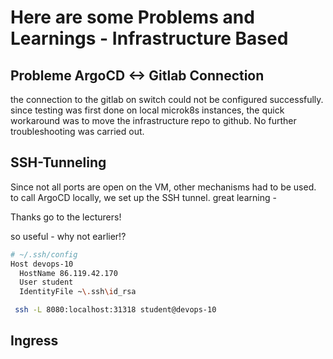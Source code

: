# Here are some Problems and Learnings - Infrastructure Based

## Probleme ArgoCD <-> Gitlab Connection
the connection to the gitlab on switch could not be configured successfully. since testing was first done on local microk8s instances, the quick workaround was to move the infrastructure repo to github. No further troubleshooting was carried out.

## SSH-Tunneling
Since not all ports are open on the VM, other mechanisms had to be used. to call ArgoCD locally, we set up the SSH tunnel. great learning - 

Thanks go to the lecturers! 

so useful - why not earlier!?

```bash
# ~/.ssh/config
Host devops-10
  HostName 86.119.42.170
  User student
  IdentityFile ~\.ssh\id_rsa
```

```bash
 ssh -L 8080:localhost:31318 student@devops-10
```

## Ingress
